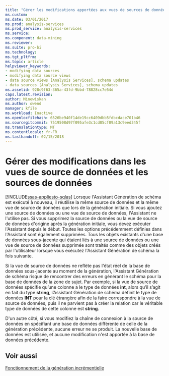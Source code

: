 ```yaml
---
title: "Gérer les modifications apportées aux vues de sources de données et Sources de données | Documents Microsoft"
ms.custom: 
ms.date: 03/01/2017
ms.prod: analysis-services
ms.prod_service: analysis-services
ms.service: 
ms.component: data-mining
ms.reviewer: 
ms.suite: pro-bi
ms.technology: 
ms.tgt_pltfrm: 
ms.topic: article
helpviewer_keywords:
- modifying data sources
- modifying data source views
- data source views [Analysis Services], schema updates
- data sources [Analysis Services], schema updates
ms.assetid: 928c9f63-365a-43fd-9bbd-78828cc7e54d
caps.latest.revision: 
author: Minewiskan
ms.author: owend
manager: kfile
ms.workload: Inactive
ms.openlocfilehash: 6526be940f14de19cc6409dbb5fdbcdace701b46
ms.sourcegitcommit: 7519508d97f095afe3c1cd85cf09a13c9eed345f
ms.translationtype: MT
ms.contentlocale: fr-FR
ms.lasthandoff: 02/15/2018
---
```

# <a name="manage-changes-to-data-source-views-and-data-sources"></a>Gérer des modifications dans les vues de source de données et les sources de données
[!INCLUDE[ssas-appliesto-sqlas](../../includes/ssas-appliesto-sqlas.md)]
Lorsque l'Assistant Génération de schéma est exécuté à nouveau, il réutilise la même source de données et la même vue de source de données que lors de la génération initiale. Si vous ajoutez une source de données ou une vue de source de données, l'Assistant ne l'utilise pas. Si vous supprimez la source de données ou la vue de source de données d'origine après la génération initiale, vous devez exécuter l'Assistant depuis le début. Toutes les options précédemment définies dans l'Assistant sont également supprimées. Tous les objets existants d'une base de données sous-jacente qui étaient liés à une source de données ou une vue de source de données supprimée sont traités comme des objets créés par l'utilisateur lorsque vous exécutez l'Assistant Génération de schéma la fois suivante.  
  
 Si la vue de source de données ne reflète pas l'état réel de la base de données sous-jacente au moment de la génération, l'Assistant Génération de schéma risque de rencontrer des erreurs en générant le schéma pour la base de données de la zone de sujet. Par exemple, si la vue de source de données spécifie qu’une colonne a le type de données **int**, alors qu’il s’agit en fait du type **string**, l’Assistant Génération de schéma définit le type de données **INT** pour la clé étrangère afin de la faire correspondre à la vue de source de données, puis il ne parvient pas à créer la relation car le véritable type de données de cette colonne est **string**.  
  
 D'un autre côté, si vous modifiez la chaîne de connexion à la source de données en spécifiant une base de données différente de celle de la génération précédente, aucune erreur ne se produit. La nouvelle base de données est utilisée, et aucune modification n'est apportée à la base de données précédente.  
  
## <a name="see-also"></a>Voir aussi  
 [Fonctionnement de la génération incrémentielle](../../analysis-services/multidimensional-models/understanding-incremental-generation.md)  
  
  
